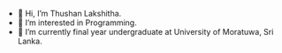 - 👋 Hi, I’m Thushan Lakshitha.
- 👀 I’m interested in Programming.
- 🌱 I’m currently final year undergraduate at University of Moratuwa, Sri Lanka.

<!---
ThushanLJ/ThushanLJ is a ✨ special ✨ repository because its `README.md` (this file) appears on your GitHub profile.
You can click the Preview link to take a look at your changes.
--->
